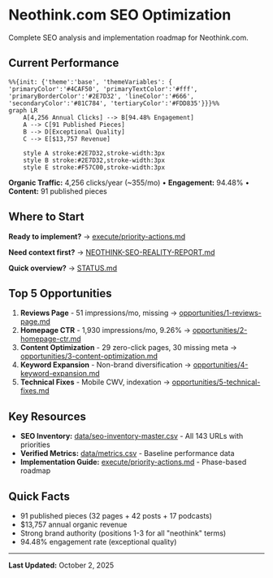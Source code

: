 # Neothink.com SEO Optimization

Complete SEO analysis and implementation roadmap for Neothink.com.

## Current Performance

```mermaid
%%{init: {'theme':'base', 'themeVariables': { 'primaryColor':'#4CAF50', 'primaryTextColor':'#fff', 'primaryBorderColor':'#2E7D32', 'lineColor':'#666', 'secondaryColor':'#81C784', 'tertiaryColor':'#FDD835'}}}%%
graph LR
    A[4,256 Annual Clicks] --> B[94.48% Engagement]
    A --> C[91 Published Pieces]
    B --> D[Exceptional Quality]
    C --> E[$13,757 Revenue]

    style A stroke:#2E7D32,stroke-width:3px
    style B stroke:#2E7D32,stroke-width:3px
    style E stroke:#F57C00,stroke-width:3px
```

**Organic Traffic:** 4,256 clicks/year (~355/mo) • **Engagement:** 94.48% • **Content:** 91 published pieces

## Where to Start

**Ready to implement?** → [execute/priority-actions.md](execute/priority-actions.md)

**Need context first?** → [NEOTHINK-SEO-REALITY-REPORT.md](NEOTHINK-SEO-REALITY-REPORT.md)

**Quick overview?** → [STATUS.md](STATUS.md)

## Top 5 Opportunities

1. **Reviews Page** - 51 impressions/mo, missing → [opportunities/1-reviews-page.md](opportunities/1-reviews-page.md)
2. **Homepage CTR** - 1,930 impressions/mo, 9.26% → [opportunities/2-homepage-ctr.md](opportunities/2-homepage-ctr.md)
3. **Content Optimization** - 29 zero-click pages, 30 missing meta → [opportunities/3-content-optimization.md](opportunities/3-content-optimization.md)
4. **Keyword Expansion** - Non-brand diversification → [opportunities/4-keyword-expansion.md](opportunities/4-keyword-expansion.md)
5. **Technical Fixes** - Mobile CWV, indexation → [opportunities/5-technical-fixes.md](opportunities/5-technical-fixes.md)

## Key Resources

- **SEO Inventory:** [data/seo-inventory-master.csv](data/seo-inventory-master.csv) - All 143 URLs with priorities
- **Verified Metrics:** [data/metrics.csv](data/metrics.csv) - Baseline performance data
- **Implementation Guide:** [execute/priority-actions.md](execute/priority-actions.md) - Phase-based roadmap

## Quick Facts

- 91 published pieces (32 pages + 42 posts + 17 podcasts)
- $13,757 annual organic revenue
- Strong brand authority (positions 1-3 for all "neothink" terms)
- 94.48% engagement rate (exceptional quality)

---

**Last Updated:** October 2, 2025
